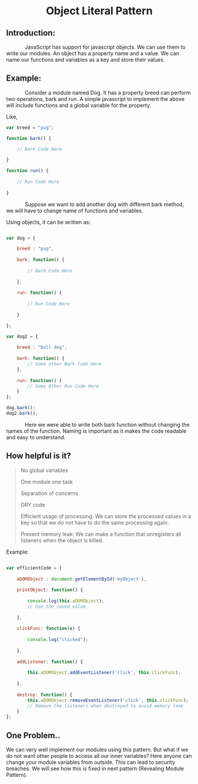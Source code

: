 <h1 align = "center">Object Literal Pattern</h1>
<h2> Introduction: </h2>
<p style = "text-indent: 10%">JavaScript has support for javascript objects. We can use them to write our modules. An object has a property name and a value. We can name our functions and variables as a key and store their values.</p>

<h2> Example: </h2>

<p style = "text-indent: 10%">Consider a module named Dog. It has a property breed can perform two operations, bark and run.
A simple javascript to implement the above will include functions and a global variable for the property.</p>
Like,

```js
var breed = "pug";

function bark() {
	
    // Bark Code Here

}

function run() {
	
    // Run Code Here
    
}

```

<p style = "text-indent: 10%">Suppose we want to add another dog with different bark method, we will have to change name of functions and variables.</p>

Using objects, it can be written as:

```js

var dog = {

	breed : "pug",
    
    bark: function() {
    	
        // Bark Code Here
        
    },
    
    run: function() {
    
    	// Run Code Here
        
    }

};

var dog2 = {
	
    breed : "bull dog",
    
    bark: function() { 
    	// Some other Bark Code Here 
    },
    
    run: function() { 
    	// Some Other Run Code Here 
    }
};

dog.bark();
dog2.bark();

```

<p style = "text-indent: 10%">Here we were able to write both bark function without changing the names of the function. Naming is important as it makes the code readable and easy to understand.</p>

<h2> How helpful is it? </h2>

>No global variables
>
>One module one task
>
>Separation of concerns
>
>DRY code
>
>Efficient usage of processing: We can store the processed values in a key so that we do not have to do the same processing again.
>
>Prevent memory leak: We can make a function that unregisters all listeners when the object is killed.

Example:
```js

var efficientCode = {
	
    aDOMObject : document.getElementById('myObject'),
    
    printObject: function() {
    
    	console.log(this.aDOMObject);
        // Use the saved value
        
    },
    
    clickFunc: function(e) {
    
    	console.log("clicked");
        
    },
    
    addListener: function() {
    
    	this.aDOMObject.addEventListener('click', this.clickFunc);
        
    },
    
    destroy: function() {
    	this.aDOMObject.removeEventListener('click', this.clickFunc);
        // Remove the listeners when destroyed to avoid memory leak
    }
};

```

<h2> One Problem..</h2>

We can very well implement our modules using this pattern. But what if we do not want other people to access all our inner variables? Here anyone can change your module variables from outside. This can lead to security breaches. We will see how this is fixed in next pattern (Revealing Module Pattern).
